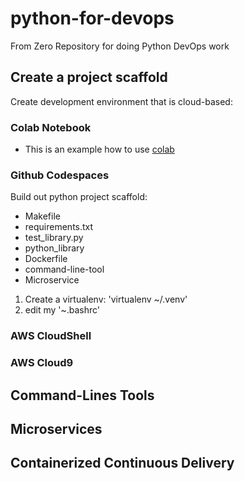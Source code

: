 # python-for-devops
From Zero Repository for doing Python DevOps work

## Create a project scaffold

Create development environment that is cloud-based:

### Colab Notebook

* This is an example how to use [colab](https://github.com/tturdumamatovv/python-for-devops/blob/main/getting_started_python.ipynb)

### Github Codespaces

Build out python project scaffold:

* Makefile
* requirements.txt
* test_library.py
* python_library
* Dockerfile
* command-line-tool
* Microservice

1. Create a virtualenv: 'virtualenv ~/.venv'
2. edit my '~.bashrc'

### AWS CloudShell
### AWS Cloud9

## Command-Lines Tools 

## Microservices

## Containerized Continuous Delivery 
